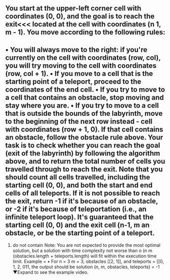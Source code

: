 
You start at the upper-left corner cell with coordinates (0, 0), and the goal is to reach the exit<<< located at the cell with coordinates (n 1, m - 1). You move according to the following
rules:
-
• You will always move to the right: if you're currently on the cell with coordinates (row, col), you will try moving to the cell with coordinates (row, col + 1).
• If you move to a cell that is the starting point of a teleport, proceed to the coordinates of the end cell.
• If you try to move to a cell that contains an obstacle, stop moving and stay where you are.
• If you try to move to a cell that is outside the bounds of the labyrinth, move to the beginning of the next row instead - cell with coordinates (row + 1, 0). If that cell contains an obstacle, follow the obstacle rule above.
Your task is to check whether you can reach the goal (exit of the labyrinth) by following the algorithm above, and to return the total number of cells you travelled through to reach the exit. Note that you should count all cells travelled, including the starting cell (0, 0), and both the start and end cells of all teleports. If it is not possible to reach the exit, return -1 if it's because of an obstacle, or -2 if it's because of teleportation (i.e., an infinite teleport loop).
It's guaranteed that the starting cell (0, 0) and the exit cell (n-1, m an obstacle, or be the starting point of a teleport.
-
1) do not contain
Note: You are not expected to provide the most optimal solution, but a solution with time
complexity not worse than o (n
m
(obstacles.length + teleports.length) will fit within
the execution time limit.
Example
=
• For n = 3 m = 3, obstacles [[2, 1]], and teleports = [[0, 1, 2, 011, the output should be solution (n, m, obstacles, teleports)
= -1
▼Expand to see the example video.